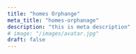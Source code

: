 ```yaml
---
title: "homes Orphange"
meta_title: "homes-orphanage"
description: "this is meta description"
# image: "/images/avatar.jpg"
draft: false
---
```

